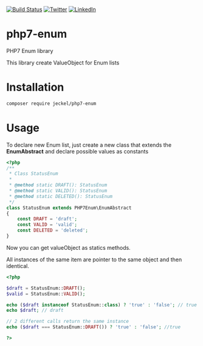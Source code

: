 [![Build Status](https://travis-ci.org/jeckel/php7-enum.svg?branch=master)](https://travis-ci.org/jeckel/php7-enum) [![Twitter](https://img.shields.io/badge/Twitter-%40jeckel4-blue.svg)](https://twitter.com/jeckel4) [![LinkedIn](https://img.shields.io/badge/LinkedIn-Julien%20Mercier-blue.svg)](https://www.linkedin.com/in/jeckel/)

# php7-enum
PHP7 Enum library

This library create ValueObject for Enum lists

# Installation

```sh
composer require jeckel/php7-enum
```

# Usage

To declare new Enum list, just create a new class that extends the **EnumAbstract** and declare possible values as constants

```php
<?php
/**
 * Class StatusEnum
 *
 * @method static DRAFT(): StatusEnum
 * @method static VALID(): StatusEnum
 * @method static DELETED(): StatusEnum
 */
class StatusEnum extends PHP7Enum\EnumAbstract
{
    const DRAFT = 'draft';
    const VALID = 'valid';
    const DELETED = 'deleted';
}
```

Now you can get valueObject as statics methods.

All instances of the same item are pointer to the same object and then identical.

```php
<?php

$draft = StatusEnum::DRAFT();
$valid = StatusEnum::VALID();

echo ($draft instanceof StatusEnum::class) ? 'true' : 'false'; // true
echo $draft; // draft

// 2 different calls return the same instance
echo ($draft === StatusEnum::DRAFT()) ? 'true' : 'false'; //true

?>
```
